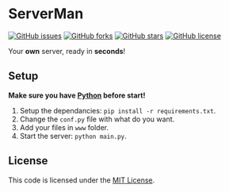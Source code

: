# ServerMan

[![GitHub issues](https://img.shields.io/github/issues/Stilic/serverman)](https://github.com/Stilic/serverman/issues)
[![GitHub forks](https://img.shields.io/github/forks/Stilic/serverman)](https://github.com/Stilic/serverman/network)
[![GitHub stars](https://img.shields.io/github/stars/Stilic/serverman)](https://github.com/Stilic/serverman/stargazers)
[![GitHub license](https://img.shields.io/github/license/Stilic/serverman)](https://github.com/Stilic/serverman/blob/main/LICENSE)

Your **own** server, ready in **seconds**!

## Setup

**Make sure you have [Python](https://python.org) before start!**

1. Setup the dependancies: `pip install -r requirements.txt`.
2. Change the `conf.py` file with what do you want.
3. Add your files in `www` folder.
4. Start the server: `python main.py`.

## License

This code is licensed under the [MIT License](LICENSE).

